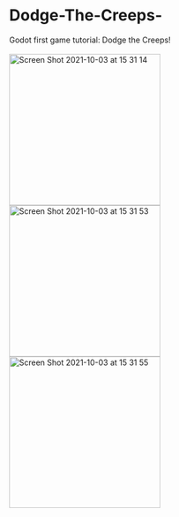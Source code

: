 # Dodge-The-Creeps-
Godot first game tutorial: Dodge the Creeps!
<br> <br>
<img width="274" heigh="400" alt="Screen Shot 2021-10-03 at 15 31 14" src="https://user-images.githubusercontent.com/20751785/135756266-5a657b1b-9799-4f06-8edb-ce921ea65acd.png">
<img width="274" heigh="400" alt="Screen Shot 2021-10-03 at 15 31 53" src="https://user-images.githubusercontent.com/20751785/135756269-75123b73-9b78-40e5-8baa-1bad60c6c1b3.png">
<img width="274" heigh="400" alt="Screen Shot 2021-10-03 at 15 31 55" src="https://user-images.githubusercontent.com/20751785/135756272-7f8f03e1-1197-4461-a141-bb6d4372d9a3.png">

